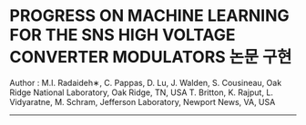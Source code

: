 # PROGRESS ON MACHINE LEARNING FOR THE SNS HIGH VOLTAGE CONVERTER MODULATORS 논문 구현
Author : M.I. Radaideh∗, C. Pappas, D. Lu, J. Walden, S. Cousineau, Oak Ridge National Laboratory, Oak Ridge, TN, USA
T. Britton, K. Rajput, L. Vidyaratne, M. Schram, Jefferson Laboratory, Newport News, VA, USA

- - - - - - - 
